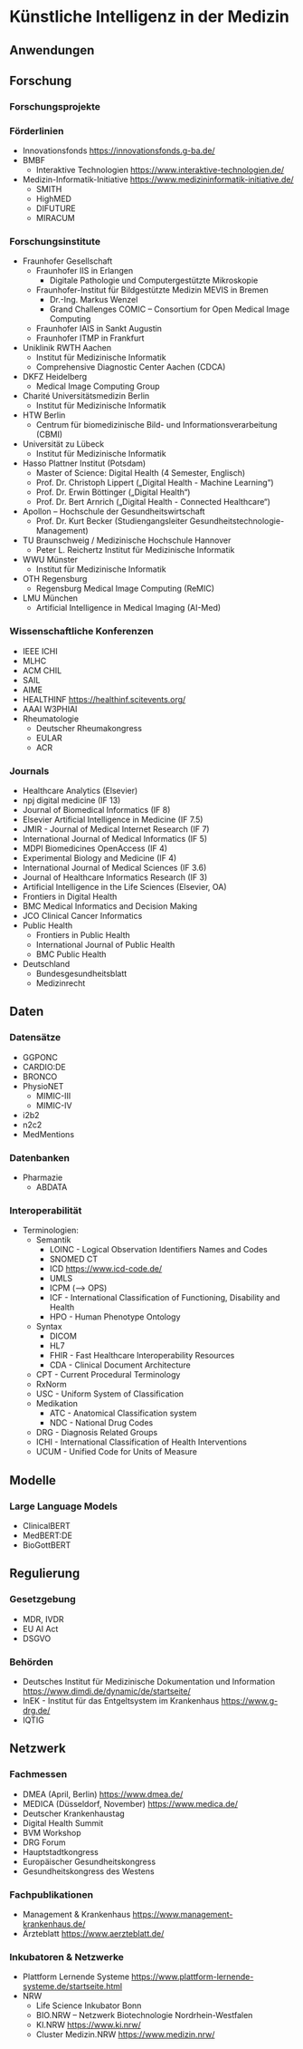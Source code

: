 # Künstliche Intelligenz in der Medizin

## Anwendungen

## Forschung
### Forschungsprojekte
### Förderlinien
- Innovationsfonds https://innovationsfonds.g-ba.de/
- BMBF
  - Interaktive Technologien https://www.interaktive-technologien.de/
- Medizin-Informatik-Initiative https://www.medizininformatik-initiative.de/
  - SMITH
  - HighMED
  - DIFUTURE
  - MIRACUM

### Forschungsinstitute
- Fraunhofer Gesellschaft
	- Fraunhofer IIS in Erlangen
		- Digitale Pathologie und Computergestützte Mikroskopie
	- Fraunhofer-Institut für Bildgestützte Medizin MEVIS in Bremen
		- Dr.-Ing. Markus Wenzel
		- Grand Challenges COMIC – Consortium for Open Medical Image Computing
	 - Fraunhofer IAIS in Sankt Augustin
	- Fraunhofer ITMP in Frankfurt
- Uniklinik RWTH Aachen
	- Institut für Medizinische Informatik
	- Comprehensive Diagnostic Center Aachen (CDCA)
- DKFZ Heidelberg
	- Medical Image Computing Group
- Charité Universitätsmedizin Berlin
	- Institut für Medizinische Informatik
- HTW Berlin
	- Centrum für biomedizinische Bild- und Informationsverarbeitung (CBMI)
- Universität zu Lübeck
	- Institut für Medizinische Informatik
- Hasso Plattner Institut (Potsdam)
	- Master of Science: Digital Health (4 Semester, Englisch)
	- Prof. Dr. Christoph Lippert („Digital Health - Machine Learning“)
	- Prof. Dr. Erwin Böttinger („Digital Health“)
	- Prof. Dr. Bert Arnrich („Digital Health - Connected Healthcare“)
- Apollon – Hochschule der Gesundheitswirtschaft
	- Prof. Dr. Kurt Becker (Studiengangsleiter Gesundheitstechnologie-Management)
- TU Braunschweig / Medizinische Hochschule Hannover
	- Peter L. Reichertz Institut für Medizinische Informatik
- WWU Münster
	- Institut für Medizinische Informatik
- OTH Regensburg
	- Regensburg Medical Image Computing (ReMIC)
- LMU München
	- Artificial Intelligence in Medical Imaging (AI-Med)

### Wissenschaftliche Konferenzen
- IEEE ICHI
- MLHC
- ACM CHIL
- SAIL
- AIME
- HEALTHINF https://healthinf.scitevents.org/
- AAAI W3PHIAI
- Rheumatologie
  - Deutscher Rheumakongress
  - EULAR
  - ACR

### Journals
- Healthcare Analytics (Elsevier)
- npj digital medicine (IF 13)
- Journal of Biomedical Informatics (IF 8)
- Elsevier Artificial Intelligence in Medicine (IF 7.5)
- JMIR - Journal of Medical Internet Research (IF 7)
- International Journal of Medical Informatics (IF 5)
- MDPI Biomedicines OpenAccess (IF 4)
- Experimental Biology and Medicine (IF 4)
- International Journal of Medical Sciences (IF 3.6)
- Journal of Healthcare Informatics Research (IF 3)
- Artificial Intelligence in the Life Sciences (Elsevier, OA)
- Frontiers in Digital Health
- BMC Medical Informatics and Decision Making
- JCO Clinical Cancer Informatics
- Public Health
  - Frontiers in Public Health
  - International Journal of Public Health
  - BMC Public Health
- Deutschland
  - Bundesgesundheitsblatt
  - Medizinrecht

## Daten
### Datensätze
- GGPONC
- CARDIO:DE
- BRONCO
- PhysioNET
  - MIMIC-III
  - MIMIC-IV
- i2b2
- n2c2
- MedMentions

### Datenbanken
- Pharmazie
  - ABDATA

### Interoperabilität
- Terminologien:
  - Semantik
    - LOINC - Logical Observation Identifiers Names and Codes
    - SNOMED CT
    - ICD https://www.icd-code.de/
    - UMLS
    - ICPM (--> OPS)
    - ICF - International Classification of Functioning, Disability and Health
    - HPO - Human Phenotype Ontology
  - Syntax
    - DICOM
    - HL7
    - FHIR - Fast Healthcare Interoperability Resources
    - CDA - Clinical Document Architecture
  - CPT - Current Procedural Terminology
  - RxNorm
  - USC - Uniform System of Classification
  - Medikation
    - ATC - Anatomical Classification system
    - NDC - National Drug Codes
  - DRG - Diagnosis Related Groups
  - ICHI - International Classification of Health Interventions
  - UCUM - Unified Code for Units of Measure
   
## Modelle
### Large Language Models
- ClinicalBERT
- MedBERT:DE
- BioGottBERT

## Regulierung
### Gesetzgebung
- MDR, IVDR
- EU AI Act
- DSGVO

### Behörden
- Deutsches Institut für Medizinische Dokumentation und Information https://www.dimdi.de/dynamic/de/startseite/
- InEK - Institut für das Entgeltsystem im Krankenhaus https://www.g-drg.de/
- IQTIG

## Netzwerk
### Fachmessen
- DMEA (April, Berlin) https://www.dmea.de/
- MEDICA (Düsseldorf, November) https://www.medica.de/
- Deutscher Krankenhaustag
- Digital Health Summit
- BVM Workshop
- DRG Forum
- Hauptstadtkongress
- Europäischer Gesundheitskongress
- Gesundheitskongress des Westens

### Fachpublikationen
- Management & Krankenhaus https://www.management-krankenhaus.de/
- Ärzteblatt https://www.aerzteblatt.de/

### Inkubatoren & Netzwerke
- Plattform Lernende Systeme https://www.plattform-lernende-systeme.de/startseite.html
- NRW
  - Life Science Inkubator Bonn
  - BIO.NRW – Netzwerk Biotechnologie Nordrhein-Westfalen
  - KI.NRW https://www.ki.nrw/
  - Cluster Medizin.NRW https://www.medizin.nrw/
